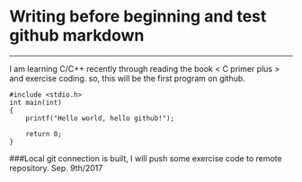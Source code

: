 # Writing before beginning and test github markdown
---
I am learning C/C++ recently through reading the book < C primer plus > and exercise coding.
so, this will be the first program on github.

```
#include <stdio.h>
int main(int)
{
    printf("Hello world, hello github!");
    
    return 0;
}
```

###Local git connection is built, I will push some exercise code to remote repository.
Sep. 9th/2017
